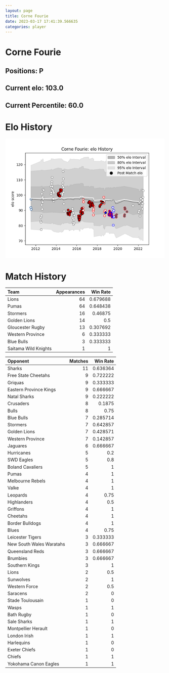 ```yaml
---  
layout: page  
title: Corne Fourie  
date: 2023-03-17 17:41:39.566635  
categories: player  
---
```

# Corne Fourie

## Positions: P

## Current elo: 103.0

## Current Percentile: 60.0

# Elo History


![elo history](history_CorneFourie.png)
# Match History


| Team                 |   Appearances |   Win Rate |
|:---------------------|--------------:|-----------:|
| Lions                |            64 |   0.679688 |
| Pumas                |            64 |   0.648438 |
| Stormers             |            16 |   0.46875  |
| Golden Lions         |            14 |   0.5      |
| Gloucester Rugby     |            13 |   0.307692 |
| Western Province     |             6 |   0.333333 |
| Blue Bulls           |             3 |   0.333333 |
| Saitama Wild Knights |             1 |   1        |

| Opponent                 |   Matches |   Win Rate |
|:-------------------------|----------:|-----------:|
| Sharks                   |        11 |   0.636364 |
| Free State Cheetahs      |         9 |   0.722222 |
| Griquas                  |         9 |   0.333333 |
| Eastern Province Kings   |         9 |   0.666667 |
| Natal Sharks             |         9 |   0.222222 |
| Crusaders                |         8 |   0.1875   |
| Bulls                    |         8 |   0.75     |
| Blue Bulls               |         7 |   0.285714 |
| Stormers                 |         7 |   0.642857 |
| Golden Lions             |         7 |   0.428571 |
| Western Province         |         7 |   0.142857 |
| Jaguares                 |         6 |   0.666667 |
| Hurricanes               |         5 |   0.2      |
| SWD Eagles               |         5 |   0.8      |
| Boland Cavaliers         |         5 |   1        |
| Pumas                    |         4 |   1        |
| Melbourne Rebels         |         4 |   1        |
| Valke                    |         4 |   1        |
| Leopards                 |         4 |   0.75     |
| Highlanders              |         4 |   0.5      |
| Griffons                 |         4 |   1        |
| Cheetahs                 |         4 |   1        |
| Border Bulldogs          |         4 |   1        |
| Blues                    |         4 |   0.75     |
| Leicester Tigers         |         3 |   0.333333 |
| New South Wales Waratahs |         3 |   0.666667 |
| Queensland Reds          |         3 |   0.666667 |
| Brumbies                 |         3 |   0.666667 |
| Southern Kings           |         3 |   1        |
| Lions                    |         2 |   0.5      |
| Sunwolves                |         2 |   1        |
| Western Force            |         2 |   0.5      |
| Saracens                 |         2 |   0        |
| Stade Toulousain         |         1 |   0        |
| Wasps                    |         1 |   1        |
| Bath Rugby               |         1 |   0        |
| Sale Sharks              |         1 |   1        |
| Montpellier Herault      |         1 |   0        |
| London Irish             |         1 |   1        |
| Harlequins               |         1 |   0        |
| Exeter Chiefs            |         1 |   0        |
| Chiefs                   |         1 |   1        |
| Yokohama Canon Eagles    |         1 |   1        |